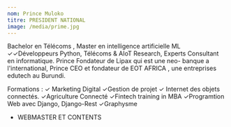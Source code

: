 ```yaml
---
nom: Prince Muloko
titre: PRESIDENT NATIONAL
image: /media/prime.jpg
---
```

Bachelor en Télécoms , Master en intelligence artificielle ML
 ✓✓Développeurs Python, Télécoms & AIoT  Research, Experts Consultant en informatique. 
Prince Fondateur de Lipax  qui est une neo- banque a l'international, 
Prince CEO et fondateur de EOT AFRICA , une entreprises edutech au Burundi.

Formations : 
✓ Marketing Digital
✓Gestion de projet
✓ Internet des objets connectés.
✓Agriculture Connecté
✓Fintech training in MBA
✓Programtion Web avec Django, Django-Rest
✓Graphysme
- WEBMASTER ET CONTENTS 

